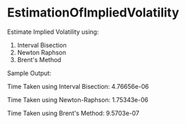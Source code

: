 # EstimationOfImpliedVolatility

Estimate Implied Volatility using:

1) Interval Bisection
2) Newton Raphson
3) Brent's Method

Sample Output:

Time Taken using Interval Bisection: 4.76656e-06

Time Taken using Newton-Raphson: 1.75343e-06

Time Taken using Brent's Method: 9.5703e-07
